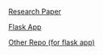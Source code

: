 [Research Paper](http://www.sloansportsconference.com/wp-content/uploads/2017/02/1685.pdf)

[Flask App](http://digitalcaddy.io)

[Other Repo (for flask app)](https://github.com/adamwlev/Golf)
